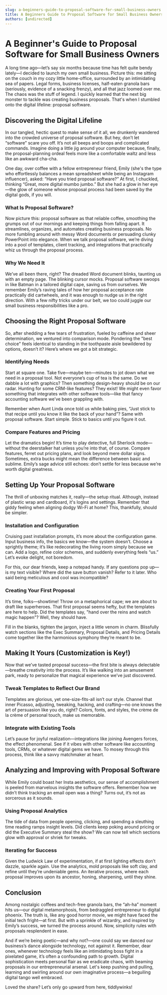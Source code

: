 ```yaml
---
slug: a-beginners-guide-to-proposal-software-for-small-business-owners
title: A Beginners Guide to Proposal Software for Small Business Owners
authors: [undirected]
---
```



# A Beginner's Guide to Proposal Software for Small Business Owners

A long time ago—let’s say six months because time has felt quite bendy lately—I decided to launch my own small business. Picture this: me sitting on the couch in my cozy little home-office, surrounded by an intimidating sea of papers. Legal forms, business licenses, half-eaten granola bars (seriously, evidence of a snacking frenzy), and all that jazz loomed over me. The chaos was the stuff of legend. I quickly learned that the next big monster to tackle was creating business proposals. That's when I stumbled onto the digital lifeline: proposal software.

## Discovering the Digital Lifeline 

In our tangled, hectic quest to make sense of it all, we drunkenly wandered into the crowded universe of proposal software. But hey, don’t let “software” scare you off. It’s not all beeps and boops and complicated commands. Imagine doing a little jig around your computer because, finally, the proposal-planning ordeal feels more like a comfortable waltz and less like an awkward cha-cha.

One day, over coffee with a fellow entrepreneur friend, Emily (she's the type who effortlessly balances a mean spreadsheet while being an Instagram influencer), asked: “Have you tried proposal software?” At first, I chuckled, thinking “Great, more digital mumbo jumbo.” But she had a glow in her eye—the glow of someone whose proposal process had been saved by the digital gods, if you will.

### What Is Proposal Software?

Now picture this: proposal software as that reliable coffee, smoothing the grumps out of our mornings and keeping things from falling apart. It streamlines, organizes, and automates creating business proposals. No more fumbling around with messy Word documents or persuading clunky PowerPoint into elegance. When we talk proposal software, we’re diving into a pool of templates, client tracking, and integrations that practically whiz us through the proposal process.

### Why We Need It 

We’ve all been there, right? The dreaded Word document blinks, taunting us with an empty page. The blinking cursor mocks. Proposal software swoops in like Batman in a tailored digital cape, saving us from ourselves. We remember Emily’s raving tales of how her proposal acceptance rate practically did cartwheels, and it was enough to nudge us in the right direction. With a few nifty tricks under our belt, we too could juggle our small business responsibilities like a pro.

## Choosing the Right Proposal Software

So, after shedding a few tears of frustration, fueled by caffeine and sheer determination, we ventured into comparison mode. Pondering the "best choice" feels identical to standing in the toothpaste aisle bewildered by options, doesn’t it? Here’s where we got a bit strategic.

### Identifying Needs

Start at square one. Take five—maybe ten—minutes to jot down what we need in a proposal tool. Not everyone’s cup of tea is the same. Do we dabble a lot with graphics? Then something design-heavy should be on our radar. Hunting for some CRM-like features? They exist! We might even favor something that integrates with other software tools—like that fancy accounting software we’ve been grappling with.

Remember when Aunt Linda once told us while baking pies, “Just stick to that recipe until you know it like the back of your hand”? Same with proposal software. Start simple. Stick to basics until you figure it out.

### Compare Features and Pricing

Let the dramatics begin! It’s time to play detective, full Sherlock mode—without the deerstalker hat unless you’re into that, of course. Compare features, ferret out pricing plans, and look beyond mere dollar signs. Sometimes, extra bucks might mean the difference between basic and sublime. Emily’s sage advice still echoes: don’t settle for less because we’re worth digital greatness. 

## Setting Up Your Proposal Software

The thrill of unboxing matches it, really—the setup ritual. Although, instead of plastic wrap and cardboard, it's logins and settings. Remember that giddy feeling when aligning dodgy Wi-Fi at home? This, thankfully, should be simpler. 

### Installation and Configuration

Cruising past installation prompts, it’s more about the configuration game. Input business info, the basics we know—the system doesn’t. Choose a sprightly theme; it’s like redecorating the living room simply because we can. Add a logo, refine color schemes, and suddenly everything feels “us.” Let’s evoke delight, not boredom.

For this, our dear friends, keep a notepad handy. If any questions pop up—is my text visible? Where did the save button vanish? Refer to it later. Who said being meticulous and cool was incompatible?

### Creating Your First Proposal

It’s time, folks—showtime! Throw on a metaphorical cape; we are about to draft like superheroes. That first proposal seems hefty, but the templates are here to help. Did the templates say, "hand over the reins and watch magic happen"? Well, they should have.

Fill in the blanks, tighten the jargon, inject a little venom in charm. Blissfully watch sections like the Exec Summary, Proposal Details, and Pricing Details come together like the harmonious symphony they’re meant to be.

## Making It Yours (Customization is Key!)

Now that we’ve tasted proposal success—the first bite is always delectable—breathe creativity into the process. It’s like walking into an amusement park, ready to personalize that magical experience we’ve just discovered. 

### Tweak Templates to Reflect Our Brand

Templates are glorious, yet one-size-fits-all isn’t our style. Channel that inner Picasso, adjusting, tweaking, hacking, and crafting—no one knows the art of persuasion like you do, right? Colors, fonts, and styles, the crème de la crème of personal touch, make us memorable.

### Integrate with Existing Tools

Let’s pause for joyful realization—integrations like joining Avengers forces, the effect phenomenal. See if it vibes with other software like accounting tools, CRMs, or whatever digital gems we have. To mosey through this process, think like a savvy matchmaker at heart.

## Analyzing and Improving with Proposal Software

While Emily could boast her Insta aesthetics, our sense of accomplishment is peeled from marvelous insights the software offers. Remember how we didn’t think tracking an email open was a thing? Turns out, it’s not as sorcerous as it sounds.

### Using Proposal Analytics

The tide of data from people opening, clicking, and spending a sleuthing time reading ramps insight levels. Did clients keep poking around pricing or did the Executive Summary steal the show? We can now tell which sections glow with approval or shriek for tweaks.

### Iterating for Success

Given the Ludwick Law of experimentation, if at first lighting effects don’t dazzle, sparkle again. Use the analytics, mold proposals like soft clay, and refine until they’re undeniable gems. An iterative process, where each proposal improves upon its ancestor, honing, sharpening, until they shine.

## Conclusion

Among nostalgic coffees and tech-free granola bars, the “ah-ha” moment hits us—our digital metamorphosis, from bedraggled entrepreneur to digital phoenix. The truth is, like any good horror movie, we might have faced the initial tech fright—at first. But with a sprinkle of wizardry, and inspired by Emily’s success, we turned the process around. Now, simplicity rules with proposals resplendent in ease.

And if we’re being poetic—and why not?—one could say we danced our business’s dance alongside technology, not against it. Remember, dear ones, whenever technology feels like an intimidating boss fight in a pixelated game, it’s often a confounding path to growth. Digital sophistication meets personal flair as we eradicate chaos, with beaming proposals in our entrepreneurial arsenal. Let's keep pushing and pulling, learning and swirling around our own imaginative process—a beguiling digital tango well embraced.

Loved the share? Let’s only go upward from here, tiddlywinks!
